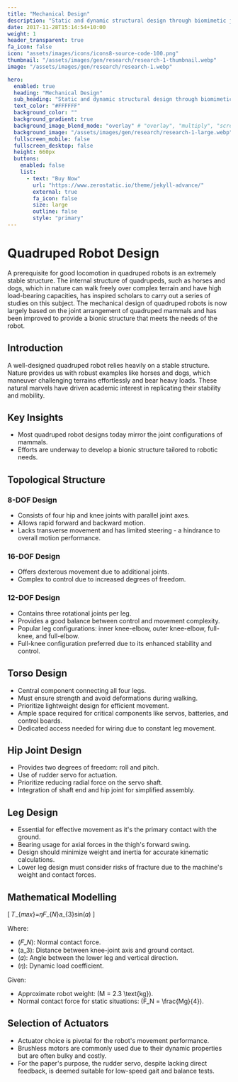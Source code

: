 ```yaml
---
title: "Mechanical Design"
description: "Static and dynamic structural design through biomimetic joint mimicry"
date: 2017-11-28T15:14:54+10:00
weight: 1
header_transparent: true
fa_icon: false
icon: "assets/images/icons/icons8-source-code-100.png"
thumbnail: "/assets/images/gen/research/research-1-thumbnail.webp"
image: "/assets/images/gen/research/research-1.webp"

hero:
  enabled: true
  heading: "Mechanical Design"
  sub_heading: "Static and dynamic structural design through biomimetic joint mimicry"
  text_color: "#FFFFFF"
  background_color: ""
  background_gradient: true
  background_image_blend_mode: "overlay" # "overlay", "multiply", "screen"
  background_image: "/assets/images/gen/research/research-1-large.webp"
  fullscreen_mobile: false
  fullscreen_desktop: false
  height: 660px
  buttons:
    enabled: false
    list:
      - text: "Buy Now"
        url: "https://www.zerostatic.io/theme/jekyll-advance/"
        external: true
        fa_icon: false
        size: large
        outline: false
        style: "primary"
---
```

# Quadruped Robot Design

A prerequisite for good locomotion in quadruped robots is an extremely stable structure.
The internal structure of quadrupeds, such as horses and dogs, which in nature can walk freely over complex terrain and have high load-bearing capacities, has inspired scholars to carry out a series of studies on this subject.
The mechanical design of quadruped robots is now largely based on the joint arrangement of quadruped mammals and has been improved to provide a bionic structure that meets the needs of the robot.


## Introduction

A well-designed quadruped robot relies heavily on a stable structure. Nature provides us with robust examples like horses and dogs, which maneuver challenging terrains effortlessly and bear heavy loads. These natural marvels have driven academic interest in replicating their stability and mobility.

## Key Insights

- Most quadruped robot designs today mirror the joint configurations of mammals.
- Efforts are underway to develop a bionic structure tailored to robotic needs.

## Topological Structure

### **8-DOF Design**
- Consists of four hip and knee joints with parallel joint axes.
- Allows rapid forward and backward motion.
- Lacks transverse movement and has limited steering - a hindrance to overall motion performance.

### **16-DOF Design**
- Offers dexterous movement due to additional joints.
- Complex to control due to increased degrees of freedom.

### **12-DOF Design**
- Contains three rotational joints per leg.
- Provides a good balance between control and movement complexity.
- Popular leg configurations: inner knee-elbow, outer knee-elbow, full-knee, and full-elbow.
- Full-knee configuration preferred due to its enhanced stability and control.

## Torso Design

- Central component connecting all four legs.
- Must ensure strength and avoid deformations during walking.
- Prioritize lightweight design for efficient movement.
- Ample space required for critical components like servos, batteries, and control boards.
- Dedicated access needed for wiring due to constant leg movement.

## Hip Joint Design

- Provides two degrees of freedom: roll and pitch.
- Use of rudder servo for actuation.
- Prioritize reducing radial force on the servo shaft.
- Integration of shaft end and hip joint for simplified assembly.

## Leg Design

- Essential for effective movement as it's the primary contact with the ground.
- Bearing usage for axial forces in the thigh's forward swing.
- Design should minimize weight and inertia for accurate kinematic calculations.
- Lower leg design must consider risks of fracture due to the machine's weight and contact forces.

## Mathematical Modelling

\[
𝑇_{𝑚𝑎𝑥}=𝜂𝐹_{𝑁}𝑎_{3}sin(𝛼)
\]

Where:
- \(𝐹_𝑁\): Normal contact force.
- \(a_3\): Distance between knee-joint axis and ground contact.
- \(𝛼\): Angle between the lower leg and vertical direction.
- \(𝜂\): Dynamic load coefficient.

Given:
- Approximate robot weight: \(M = 2.3 \text{kg}\).
- Normal contact force for static situations: \(F_N = \frac{Mg}{4}\).

## Selection of Actuators

- Actuator choice is pivotal for the robot's movement performance.
- Brushless motors are commonly used due to their dynamic properties but are often bulky and costly.
- For the paper's purpose, the rudder servo, despite lacking direct feedback, is deemed suitable for low-speed gait and balance tests.

